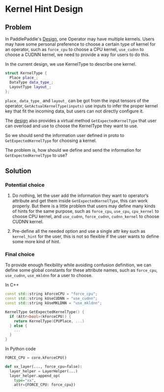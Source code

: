# Kernel Hint Design

## Problem
In PaddlePaddle's [Design](https://github.com/PaddlePaddle/docs/blob/develop/docs/design/execution/switch.md), one Operator may have multiple kernels. Users may have some personal preference to choose a certain type of kernel for an operator, such as `force_cpu` to choose a CPU kernel, `use_cudnn` to choose a CUDNN kernel, we need to provide a way for users to do this.

In the current design, we use KernelType to describe one kernel.

```cpp
struct KernelType {
  Place place_;
  DataType data_type_;
  LayoutType layout_;
};
```
 `place_` `data_type_` and `layout_` can be got from the input tensors of the operator, `GetActualKernelType(inputs)` use inputs to infer the proper kernel key that fit the incoming data, but users can not directly configure it.

The [design](https://github.com/PaddlePaddle/docs/blob/develop/docs/design/execution/switch.md) also provides a virtual method `GetExpectedKernelType` that user can overload and use to choose the KernelType they want to use.

So we should send the information user defined in proto to `GetExpectedKernelType` for choosing a kernel.

The problem is, how should we define and send the information for `GetExpectedKernelType` to use?

## Solution

### Potential choice
1. Do nothing, let the user add the information they want to operator‘s attribute and get them inside `GetExpectedKernelType`, this can work properly. But there is a little problem that users may define many kinds of hints for the same purpose, such as `force_cpu`, `use_cpu`, `cpu_kernel` to choose CPU kernel, and `use_cudnn`, `force_cudnn`, `cudnn_kernel` to choose CUDNN kernel.

2. Pre-define all the needed option and use a single attr key such as `kernel_hint` for the user, this is not so flexible if the user wants to define some more kind of hint.

### Final choice
To provide enough flexibility while avoiding confusion definition, we can define some global constants for these attribute names, such as `force_cpu`, `use_cudnn`, `use_mkldnn` for a user to choose.

In C++

```cpp
const std::string kForceCPU = "force_cpu";
const std::string kUseCUDNN = "use_cudnn";
const std::string kUseMKLDNN = "use_mkldnn";

KernelType GetExpectedKernelType() {
  if (Attr<bool>(kForceCPU)) {
    return KernelType(CPUPlace, ...)
  } else {
    ...
  }
}
```

In Python code

```python
FORCE_CPU = core.kForceCPU()

def xx_layer(..., force_cpu=false):
  layer_helper = LayerHelper(...)
  layer_helper.append_op(
    type="xx",
    attr={FORCE_CPU: force_cpu})
```
